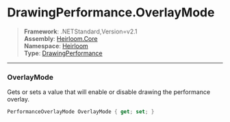 # DrawingPerformance.OverlayMode

> **Framework**: .NETStandard,Version=v2.1  
> **Assembly**: [Heirloom.Core][0]  
> **Namespace**: [Heirloom][0]  
> **Type**: [DrawingPerformance][1]  

--------------------------------------------------------------------------------

### OverlayMode

Gets or sets a value that will enable or disable drawing the performance overlay.

```cs
PerformanceOverlayMode OverlayMode { get; set; }
```

[0]: ../Heirloom.Core.md
[1]: Heirloom.DrawingPerformance.md
